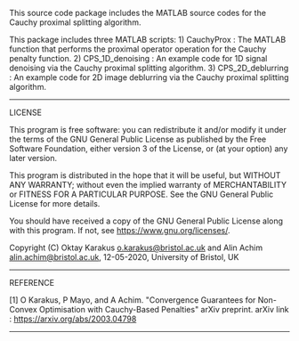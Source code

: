 This source code package includes the MATLAB source codes for the Cauchy proximal splitting algorithm.

This package includes three MATLAB scripts:
	1) CauchyProx		: The MATLAB function that performs the proximal operator operation for 
				  the Cauchy penalty function.
	2) CPS_1D_denoising	: An example code for 1D signal denoising via the Cauchy proximal splitting 
				  algorithm.
	3) CPS_2D_deblurring	: An example code for 2D image deblurring via the Cauchy proximal splitting 
				  algorithm.
		
*****************************************************************************************************************
LICENSE

This program is free software: you can redistribute it and/or modify
it under the terms of the GNU General Public License as published by
the Free Software Foundation, either version 3 of the License, or
(at your option) any later version.

This program is distributed in the hope that it will be useful,
but WITHOUT ANY WARRANTY; without even the implied warranty of
MERCHANTABILITY or FITNESS FOR A PARTICULAR PURPOSE.  See the
GNU General Public License for more details.

You should have received a copy of the GNU General Public License
along with this program.  If not, see <https://www.gnu.org/licenses/>.

Copyright (C) Oktay Karakus <o.karakus@bristol.ac.uk> 
		and 
	      Alin Achim <alin.achim@bristol.ac.uk>, 
	      12-05-2020, University of Bristol, UK
*****************************************************************************************************************
REFERENCE

[1] O Karakus, P Mayo, and A Achim. "Convergence Guarantees for 
     Non-Convex Optimisation with Cauchy-Based Penalties"
       arXiv preprint.
arXiv link 	: https://arxiv.org/abs/2003.04798
*****************************************************************************************************************

